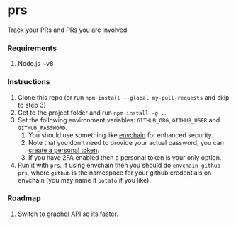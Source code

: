 # prs
Track your PRs and PRs you are involved

### Requirements
1. Node.js ~v8

### Instructions

1. Clone this repo (or run `npm install --global my-pull-requests` and skip to step 3)
2. Get to the project folder and run `npm install -g .`.
3. Set the following environment variables: `GITHUB_ORG`, `GITHUB_USER` and `GITHUB_PASSWORD`. 
    1. You should use something like [envchain](https://github.com/sorah/envchain) for enhanced security.
    2. Note that you don't need to provide your actual password, you can [create a personal token](https://github.com/settings/tokens). 
    3. If you have 2FA enabled then a personal token is your only option.    
4. Run it with `prs`. If using envchain then you should do `envchain github prs`, where `github` is the namespace for your github credentials on envchain (you may name it `potato` if you like). 

### Roadmap

1. Switch to graphql API so its faster.
